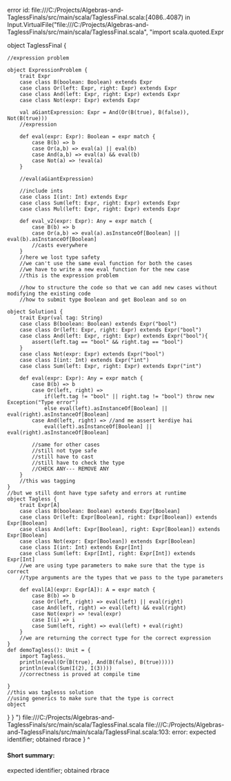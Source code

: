 error id: file:///C:/Projects/Algebras-and-TaglessFinals/src/main/scala/TaglessFinal.scala:[4086..4087) in Input.VirtualFile("file:///C:/Projects/Algebras-and-TaglessFinals/src/main/scala/TaglessFinal.scala", "import scala.quoted.Expr

object TaglessFinal {

    //expression problem

    object ExpressionProblem {
        trait Expr
        case class B(boolean: Boolean) extends Expr
        case class Or(left: Expr, right: Expr) extends Expr
        case class And(left: Expr, right: Expr) extends Expr
        case class Not(expr: Expr) extends Expr

        val aGiantExpression: Expr = And(Or(B(true), B(false)), Not(B(true))) 
        //expression 

        def eval(expr: Expr): Boolean = expr match {
            case B(b) => b
            case Or(a,b) => eval(a) || eval(b)
            case And(a,b) => eval(a) && eval(b)
            case Not(a) => !eval(a)
        }

        //eval(aGiantExpression)

        //include ints 
        case class I(int: Int) extends Expr
        case class Sum(left: Expr, right: Expr) extends Expr
        case class Mul(left: Expr, right: Expr) extends Expr

        def eval_v2(expr: Expr): Any = expr match {
            case B(b) => b
            case Or(a,b) => eval(a).asInstanceOf[Boolean] || eval(b).asInstanceOf[Boolean]
            //casts everywhere
        }
        //here we lost type safety
        //we can't use the same eval function for both the cases
        //we have to write a new eval function for the new case
        //this is the expression problem

        //how to structure the code so that we can add new cases without modifying the existing code
        //how to submit type Boolean and get Boolean and so on 

    object Solution1 {
        trait Expr(val tag: String)
        case class B(boolean: Boolean) extends Expr("bool")
        case class Or(left: Expr, right: Expr) extends Expr("bool") 
        case class And(left: Expr, right: Expr) extends Expr("bool"){
            assert(left.tag == "bool" && right.tag == "bool")
        }
        case class Not(expr: Expr) extends Expr("bool")
        case class I(int: Int) extends Expr("int")
        case class Sum(left: Expr, right: Expr) extends Expr("int")

        def eval(expr: Expr): Any = expr match {
            case B(b) => b
            case Or(left, right) => 
                if(left.tag != "bool" || right.tag != "bool") throw new Exception("Type error")
                else eval(left).asInstanceOf[Boolean] || eval(right).asInstanceOf[Boolean]
            case And(left, right) => //and me assert kerdiye hai
                eval(left).asInstanceOf[Boolean] || eval(right).asInstanceOf[Boolean]

            //same for other cases
            //still not type safe
            //still have to cast
            //still have to check the type
            //CHECK ANY--- REMOVE ANY
        }
        //this was tagging
    }
    //but we still dont have type safety and errors at runtime
    object Tagless {
        trait Expr[A]
        case class B(boolean: Boolean) extends Expr[Boolean]
        case class Or(left: Expr[Boolean], right: Expr[Boolean]) extends Expr[Boolean]
        case class And(left: Expr[Boolean], right: Expr[Boolean]) extends Expr[Boolean]
        case class Not(expr: Expr[Boolean]) extends Expr[Boolean]
        case class I(int: Int) extends Expr[Int]
        case class Sum(left: Expr[Int], right: Expr[Int]) extends Expr[Int]
        //we are using type parameters to make sure that the type is correct
        //type arguments are the types that we pass to the type parameters

        def eval[A](expr: Expr[A]): A = expr match {
            case B(b) => b
            case Or(left, right) => eval(left) || eval(right)
            case And(left, right) => eval(left) && eval(right)
            case Not(expr) => !eval(expr)
            case I(i) => i
            case Sum(left, right) => eval(left) + eval(right)
        }
        //we are returning the correct type for the correct expression
    }
    def demoTagless(): Unit = {
        import Tagless._
        println(eval(Or(B(true), And(B(false), B(true)))))
        println(eval(Sum(I(2), I(3))))
        //correctness is proved at compile time

    }
    //this was taglesss solution
    //using generics to make sure that the type is correct
    object 
}
}
")
file:///C:/Projects/Algebras-and-TaglessFinals/src/main/scala/TaglessFinal.scala
file:///C:/Projects/Algebras-and-TaglessFinals/src/main/scala/TaglessFinal.scala:103: error: expected identifier; obtained rbrace
}
^
#### Short summary: 

expected identifier; obtained rbrace